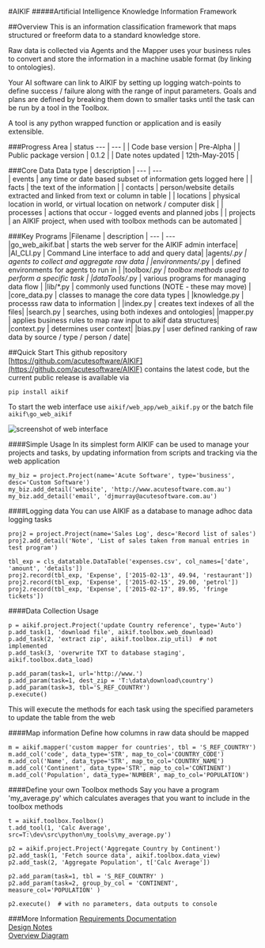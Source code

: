 #AIKIF
#####Artificial Intelligence Knowledge Information Framework

##Overview
This is an information classification framework that maps structured or freeform data to 
a standard knowledge store.<br />

Raw data is collected via Agents and the Mapper uses your business rules to convert and 
store the information in a machine usable format (by linking to ontologies).<br />

Your AI software can link to AIKIF by setting up logging watch-points to define success / 
failure along with the range of input parameters. Goals and plans are defined by breaking 
them down to smaller tasks until the task can be run by a tool in the Toolbox.<br />

A tool is any python wrapped function or application and is easily extensible.<br />


###Progress
Area | status
 --- | --- |
| Code base version            | Pre-Alpha    |
| Public package version | 0.1.2        |
| Date notes updated     | 12th-May-2015   |

###Core Data
Data type | description |
 --- | ---                
| events     | any time or date based subset of information gets logged here  |
| facts      | the text of the information |
| contacts   | person/website details extracted and linked from text or column in table |
| locations  | physical location in world, or virtual location on network / computer disk |
| processes  | actions that occur - logged events and planned jobs  |
| projects   | an AIKIF project, when used with toolbox methods can be automated   |
 
 

###Key Programs
|Filename | description |
 --- | ---      
|go_web_aikif.bat | starts the web server for the AIKIF admin interface|
|AI_CLI.py		  | Command Line interface to add and query data|
|agents/*.py      | agents to collect and aggregate raw data |
|environments/*.py | defined environments for agents to run in |
|toolbox/*.py     | toolbox methods used to perform a specific task |
|dataTools/*.py   | various programs for managing data flow |
|lib/*.py         | commonly used functions (NOTE - these may move) |
|core_data.py     | classes to manage the core data types |
|knowledge.py     | processs raw data to information |
|index.py		  | creates text indexes of all the files|
|search.py		  | searches, using both indexes and ontologies|
|mapper.py        | applies business rules to map raw input to aikif data structures|
|context.py       | determines user context|
|bias.py          | user defined ranking of raw data by source / type / person / date|

##Quick Start
This github repository [https://github.com/acutesoftware/AIKIF](https://github.com/acutesoftware/AIKIF) contains the latest code, but the current public release is available via

`pip install aikif`

To start the web interface use `aikif/web_app/web_aikif.py` or the batch file `aikif\go_web_aikif`
 
![screenshot of web interface](https://github.com/acutesoftware/AIKIF/blob/master/doc/web-if-v02.jpg "Screenshot of web interface") 
 
####Simple Usage
In its simplest form AIKIF can be used to manage your projects and tasks, by updating information from scripts and tracking via the web application
```
my_biz = project.Project(name='Acute Software', type='business', desc='Custom Software')
my_biz.add_detail('website', 'http://www.acutesoftware.com.au')
my_biz.add_detail('email', 'djmurray@acutesoftware.com.au')
```

####Logging data
You can use AIKIF as a database to manage adhoc data logging tasks
```
proj2 = project.Project(name='Sales Log', desc='Record list of sales')
proj2.add_detail('Note', 'List of sales taken from manual entries in test program')

tbl_exp = cls_datatable.DataTable('expenses.csv', col_names=['date', 'amount', 'details'])
proj2.record(tbl_exp, 'Expense', ['2015-02-13', 49.94, 'restaurant'])
proj2.record(tbl_exp, 'Expense', ['2015-02-15', 29.00, 'petrol'])
proj2.record(tbl_exp, 'Expense', ['2015-02-17', 89.95, 'fringe tickets'])
```

####Data Collection Usage

```
p = aikif.project.Project('update Country reference', type='Auto')
p.add_task(1, 'download file', aikif.toolbox.web_download)
p.add_task(2, 'extract zip', aikif.toolbox.zip_util)  # not implemented
p.add_task(3, 'overwrite TXT to database staging', aikif.toolbox.data_load) 

p.add_param(task=1, url='http://www.')
p.add_param(task=1, dest_zip = 'T:\data\download\country')
p.add_param(task=3, tbl='S_REF_COUNTRY')
p.execute()
```
This will execute the methods for each task using the specified parameters to update the table from the web


####Map information
Define how columns in raw data should be mapped
```
m = aikif.mapper('custom mapper for countries', tbl = 'S_REF_COUNTRY')
m.add_col('code', data_type='STR', map_to_col='COUNTRY_CODE')
m.add_col('Name', data_type='STR', map_to_col='COUNTRY_NAME')
m.add_col('Continent', data_type='STR', map_to_col='CONTINENT')
m.add_col('Population', data_type='NUMBER', map_to_col='POPULATION')
```


####Define your own Toolbox methods
Say you have a program 'my_average.py' which calculates averages that you want to include in the toolbox methods
```
t = aikif.toolbox.Toolbox()
t.add_tool(1, 'Calc Average', src=T:\dev\src\python\my_tools\my_average.py')

p2 = aikif.project.Project('Aggregate Country by Continent')
p2.add_task(1, 'Fetch source data', aikif.toolbox.data_view)
p2.add_task(2, 'Aggregate Population', t['Calc Average'])

p2.add_param(task=1, tbl = 'S_REF_COUNTRY' )
p2.add_param(task=2, group_by_col = 'CONTINENT', measure_col='POPULATION' )

p2.execute()  # with no parameters, data outputs to console
```

###More Information
[Requirements Documentation](https://github.com/acutesoftware/AIKIF/blob/master/doc/AIKIF_requirements.rst)<br />
[Design Notes](https://github.com/acutesoftware/AIKIF/blob/master/doc/AIKIF_design.rst)<br />
[Overview Diagram](https://github.com/acutesoftware/AIKIF/blob/master/doc/AIKIF-Overview.jpg)<br />

